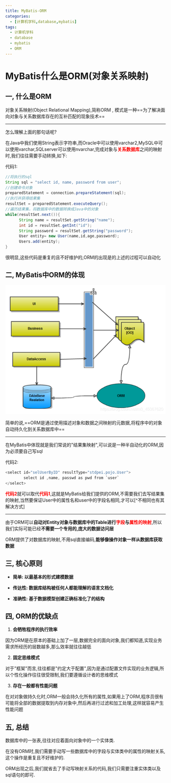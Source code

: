 ```yaml
---
title: MyBatis-ORM
categories:
  - [计算机学科,database,mybatis]
tags:
  - 计算机学科
  - database
  - mybatis
  - ORM
---
```


# MyBatis什么是ORM(对象关系映射)

## 一, 什么是ORM

对象关系映射(Object Relational Mapping),简称ORM , 模式是一种==为了解决面向对象与关系数据库存在的互补匹配的现象技术==

--------

怎么理解上面的那句话呢?

在Java中我们使用String表示字符串,而Oracle中可以使用varchar2,MySQL中可以使用varchar,SQLserver可以使用nvarchar,完成对象与<font style="color:red">**关系数据库**</font>之间的映射时,我们往往需要手动转换,如下:

代码1:

```java
//将执行的sql
String sql = "select id, name, password from user";
//创建命令对象
preparedStatement = connection.prepareStatement(sql);
//执行并获得结果集
resultSet = preparedStatement.executeQuery();
//遍历结果集，将数据库中的数据转换成Java中的对象
while(resultSet.next()){
      String name = resultSet.getString("name");
      int id = resultSet.getInt("id");
      String password = resultSet.getString("password");
      User entity= new User(name,id,age,password);
      Users.add(entity);
}
```

很明显,这些代码是重复的且不好维护的,ORM的出现是的上述的过程可以自动化

## 二, MyBatis中ORM的体现

![image_2023-03-18-20-17-19](https://raw.githubusercontent.com/PigPigLetsGo/imeages/master/image_2023-03-18-20-17-19.png)

简单的说,==ORM是通过使用描述对象和数据之间映射的元数据,将程序中的对象自动持久化到关系数据库中== 

--------

在MyBatis中体现就是我们常说的"结果集映射",可以说是一种半自动化的ORM,因为必须要自己写sql

代码2:

```java
<select id="selUserByID" resultType="stdpei.pojo.User">
        select id ,name, passwd as pwd from `user` 
</select>
```

<font style="color:red">**代码2**</font>就可以取代<font style="color:red">**代码1**</font>,这就是MyBatis给我们提供的ORM,不需要我们去写结果集的映射,当然要保证User中的属性名和user中的字段名相同,才可以[^不相同也有其解决方式]

--------

由于ORM可以**自动对Entity对象与数据库中的Table进行**<font style="color:red">**字段**</font>**与**<font style="color:red">**属性的映射**</font>,所以我们实际可能已经**不需要一个专用的,庞大的数据访问层** 

ORM提供了对数据库的映射,不用sql直接编码,**能够像操作对象一样从数据库获取数据** 

## 三, 核心原则

- **简单: 以最基本的形式建模数据** 

- **传达性: 数据库结构被任何人都能理解的语言文档化** 

- **准确性: 基于数据模型创建正确标准化了的结构** 

## 四, ORM的优缺点

1. **会牺牲程序的执行效率** 

因为ORM是在原本的基础上加了一层,数据完全的面向对象,我们都知道,实现业务需求所经历的层数越多,那么效率就往往越低

2. **固定思维模式** 

对于"框架"而言,往往都是"约定大于配置",因为是通过配置文件实现的业务逻辑,所以个性化操作往往很受限制,我们要遵循设计者的思维模式

3. **存在一般都有性能问题** 

在对对象做持久化时,ORM一般会持久化所有的属性,如果用上了ORM,程序员很有可能将全部的数据提取到内存对象中,然后再进行过滤和加工处理,这样就容易产生性能问题

## 五, 总结

数据库中的一张表,往往对应着面向对象中的一个实体类.

在没有ORM时,我们需要手动写一些数据库中的字段与实体类中的属性的映射关系,这个操作是重复且不好维护的.

ORM出现之后,我们就省去了手动写映射关系的代码,我们只需要注重实体类以及sql语句的即可.


